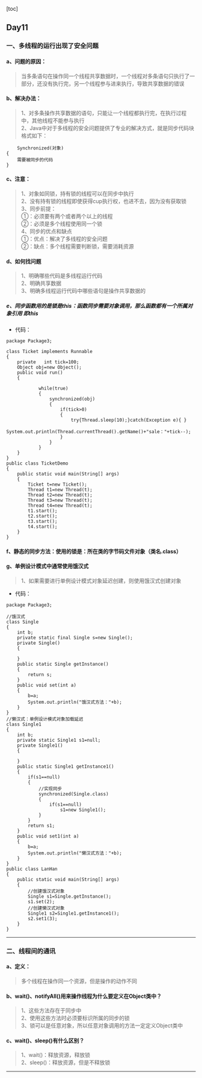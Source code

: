 [toc]
## Day11
### 一、多线程的运行出现了安全问题
#### a、问题的原因：
> 当多条语句在操作同一个线程共享数据时，一个线程对多条语句只执行了一部分，还没有执行完，另一个线程参与进来执行，导致共享数据的错误
#### b、解决办法：
> 1、对多条操作共享数据的语句，只能让一个线程都执行完，在执行过程中，其他线程不能参与执行  
2、Java中对于多线程的安全问题提供了专业的解决方式，就是同步代码块  
格式如下：
```
	Synchronized(对象)
{
	需要被同步的代码
}
```
#### c、注意：
> 1、对象如同锁，持有锁的线程可以在同步中执行  
2、没有持有锁的线程即使获得cup执行权，也进不去，因为没有获取锁  
3、同步前提：  
①：必须要有两个或者两个以上的线程  
②：必须是多个线程使用同一个锁  
4、同步的优点和缺点  
①：优点：解决了多线程的安全问题  
②：缺点：多个线程需要判断锁，需要消耗资源
#### d、如何找问题
> 1、明确哪些代码是多线程运行代码  
2、明确共享数据  
3、明确多线程运行代码中哪些语句是操作共享数据的
##### e、同步函数用的是锁是this：函数同步需要对象调用，那么函数都有一个所属对象引用 即this
* 代码：
```
package Package3;

class Ticket implements Runnable
{
	private   int tick=100;
	Object obj=new Object();
	public void run()
	{
		
			while(true)
			{
				synchronized(obj)
				{
					if(tick>0)
					{
						try{Thread.sleep(10);}catch(Exception e){ }
						System.out.println(Thread.currentThread().getName()+"sale："+tick--);
					}
				}
			}
	}
}
public class TicketDemo 
{
	public static void main(String[] args)
	{
		Ticket t=new Ticket();
		Thread t1=new Thread(t);
		Thread t2=new Thread(t);
		Thread t3=new Thread(t);
		Thread t4=new Thread(t);
		t1.start();
		t2.start();
		t3.start();
		t4.start();		
	}
}
```
#### f、静态的同步方法：使用的锁是：所在类的字节码文件对象（类名.class）
#### g、单例设计模式中通常使用饿汉式
> 1、如果需要进行单例设计模式对象延迟创建，则使用饿汉式创建对象
* 代码：
```
package Package3;

//饿汉式
class Single
{
	int b;
	private static final Single s=new Single();
	private Single()
	{
		
	}
	public static Single getInstance()
	{
		return s;
	}
	public void set(int a)
	{
		b=a;
		System.out.println("饿汉式方法："+b);
	}
}
//懒汉式：单例设计模式对象加载延迟
class Single1
{
	int b;
	private static Single1 s1=null;
	private Single1()
	{
		
	}
	public static Single1 getInstance1()
	{
		if(s1==null)
		{
			//实现同步
			synchronized(Single.class)
			{
				if(s1==null)
					s1=new Single1();
			}
		}
		return s1;
	}
	public void set1(int a)
	{
		b=a;
		System.out.println("懒汉式方法："+b);
	}
}
public class LanHan 
{
	public static void main(String[] args)
	{
		//创建饿汉式对象
		Single s1=Single.getInstance();
		s1.set(2);
		//创建懒汉式对象
		Single1 s2=Single1.getInstance1();
		s2.set1(3);
	}
}
```
***
### 二、线程间的通讯
#### a、定义：
> 多个线程在操作同一个资源，但是操作的动作不同
#### b、wait()、notifyAll()用来操作线程为什么要定义在Object类中？
>1、这些方法存在于同步中  
2、使用这些方法时必须要标识所属的同步的锁  
3、锁可以是任意对象，所以任意对象调用的方法一定定义Object类中
#### c、wait()、sleep()有什么区别？
> 1、wait()：释放资源，释放锁  
2、sleep()：释放资源，但是不释放锁
*** 